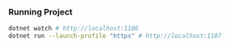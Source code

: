 ### Running Project
```bash
dotnet watch # http://localhost:1106
dotnet run --launch-profile "https" # http://localhost:1107

```